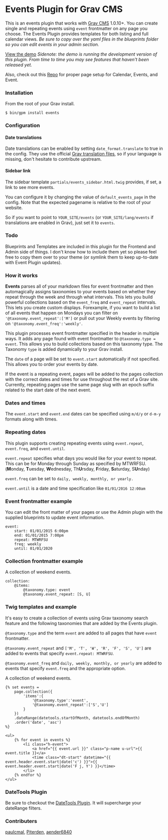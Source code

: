 # Events Plugin for Grav CMS

This is an events plugin that works with [Grav CMS](http://getgrav.org)  1.0.10+. You can create single and repeating events using `event` frontmatter on any page you choose. The Events Plugin provides templates for both listing and full calendar views. *Be sure to copy over the yaml files in the blueprints folder so you can edit events in your admin section.*

[View the demo](https://grav.brandr.co/calendar/year:2016/month:03) *Sidenote: the demo is running the development version of this plugin. From time to time you may see features that haven't been released yet.*

Also, check out this [Repo](https://github.com/kalebheitzman/grav-brandr-pages) for proper page setup for Calendar, Events, and Event.

### Installation

From the root of your Grav install.

```
$ bin/gpm install events
```

### Configuration

#### Date translations

Date translations can be enabled by setting `date_format.translate` to true in the config. They use the official [Grav translation files](https://github.com/getgrav/grav/tree/develop/system/languages), so if your language is missing, don't hesitate to contribute upstream.

#### Sidebar link

The sidebar template `partials/events_sidebar.html.twig` provides, if set, a link to see more events.

You can configure it by changing the value of `default_events_page` in the config. Note that the expected pagename is relative to the root of your website.

So if you want to point to `YOUR_SITE/events` (or `YOUR_SITE/lang/events` if translations are enabled in Grav), just set it to `events`.

### Todo

Blueprints and Templates are included in this plugin for the Frontend and Admin side of things. I don't know how to include them yet so please feel free to copy them over to your theme (or symlink them to keep up-to-date with Event Plugin updates).

### How it works

**Events** parses all of your markdown files for event frontmatter and then
automagically assigns taxonomies to your events based on whether they repeat
through the week and through what intervals. This lets you build powerful
collections based on the `event_freq` and `event_repeat` intervals. This lets
you create custom displays. Forexample, if you want to build a list of all
events that happen on Mondays you can filter on `'@taxonomy.event_repeat':['M']`
or pull out your Weekly events by filtering on
`'@taxonomy.event_freq':'weekly'`.

This plugin processes event frontmatter specified in the header in multiple
ways. It adds any page found with event frontmatter to `@taxonomy.type = event`.
This allows you to build collections based on this taxonomy type. The Taxonomy
`type` is added dynamically to your Grav install.

The `date` of a page will be set to `event.start` automatically if not specified. This allows you to order your events by date.

If the event is a repeating event, pages will be added to the pages collection with the correct dates and times for use throughout the rest of a Grav site. Currently, repeating pages use the same page slug with an epoch suffix related to the start date of the next event.

### Dates and times

The `event.start` and `event.end` dates can be specified using `m/d/y` or `d-m-y` formats along with times.

### Repeating dates

This plugin supports creating repeating events using `event.repeat`,
`event.freq`, and `event.until`.

`event.repeat` specifies what days you would like for your event to repeat. This can be for Monday through Sunday as specified by MTWRFSU. (**M**onday, **T**uesday, **W**ednesday, Th**U**rsday, **F**riday, **S**aturday, S**U**nday)

`event.freq` can be set to `daily, weekly, monthly, or yearly.`

`event.until` is a date and time specification like `01/01/2016 12:00am`

### Event frontmatter example

You can edit the front matter of your pages or use the Admin plugin with the supplied blueprints to update event information.

```
event:
    start: 01/01/2015 6:00pm
    end: 01/01/2015 7:00pm
    repeat: MTWRFSU
    freq: weekly
    until: 01/01/2020
```

### Collection frontmatter example

A collection of weekend events.

```
collection:
    @items:
        @taxonomy.type: event
        @taxonomy.event_repeat: [S, U]
```

### Twig templates and example

It's easy to create a collection of events using Grav taxonomy search feature and the following taxonomies that are added by the Events plugin.

`@taxonomy.type` and the term `event` are added to all pages that have `event` frontmatter.

`@taxonomy.event_repeat` and `['M', 'T', 'W', 'R', 'F', 'S', 'U']` are added to events that specify `event.repeat: MTWRFSU`.

`@taxonomy.event_freq` and `daily, weekly, monthly, or yearly` are added to events that specify `event.freq` and the appropriate option.

A collection of weekend events.

```
{% set events =
    page.collection({
        'items':{
            '@taxonomy.type':'event',
            '@taxonomy.event_repeat':['S','U']
        }
    })
    .dateRange(datetools.startOfMonth, datetools.endOfMonth)
    .order('date', 'asc')
%}

<ul>
    {% for event in events %}
        <li class="h-event">
            <a href="{{ event.url }}" class="p-name u-url">{{ event.title }}</a>
            <time class="dt-start" datetime="{{ event.header.event.start|date('c') }}">{{ event.header.event.start|date('F j, Y') }}</time>
        </li>
    {% endfor %}
</ul>
```

### DateTools Plugin

Be sure to checkout the [DateTools Plugin](https://github.com/kalebheitzman/grav-plugin-datetools). It will supercharge your dateRange filters.

### Contributers

[paulcmal](https://github.com/paulcmal), [Piterden](https://github.com/Piterden), [aender6840](https://github.com/aender6840)
